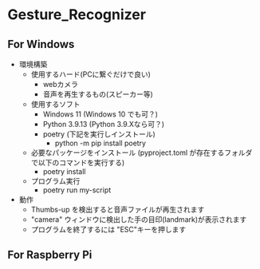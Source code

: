 # Gesture_Recognizer

## For Windows
* 環境構築
  * 使用するハード(PCに繋ぐだけで良い)
    * webカメラ
    * 音声を再生するもの(スピーカー等)
  * 使用するソフト
    * Windows 11 (Windows 10 でも可？)
    * Python 3.9.13 (Python 3.9.Xなら可？)
    * poetry (下記を実行しインストール)
      * python -m pip install poetry
  * 必要なパッケージをインストール (pyproject.toml が存在するフォルダで以下のコマンドを実行する)
    * poetry install
  * プログラム実行
    * poetry run my-script
* 動作
  * Thumbs-up を検出すると音声ファイルが再生されます
  * "camera" ウィンドウに検出した手の目印(landmark)が表示されます
  * プログラムを終了するには "ESC"キーを押します

## For Raspberry Pi
